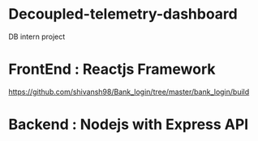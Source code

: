 # Decoupled-telemetry-dashboard
DB intern project

# FrontEnd : Reactjs Framework
https://github.com/shivansh98/Bank_login/tree/master/bank_login/build
# Backend : Nodejs with Express API
